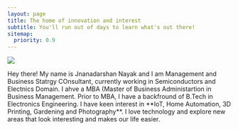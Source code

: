 ```yaml
---
layout: page
title: The home of innovation and interest
subtitle: You'll run out of days to learn what's out there!
sitemap:
  priority: 0.9
---
```


<img src="{{ '/assets/img/pudhina.jpg' | prepend: site.baseurl }}" id="about-img">

<div id="describe-text">
	<p>Hey there! My name is Jnanadarshan Nayak and I am Management and Business Statrgy COnsultant, currently working in Semiconductors and Electnics Domain. I ahve a MBA (Master of Business Administartion in Business Management. Prior to MBA, I have a backfround of B.Tech in Electronics Engineering. I have keen interest in **IoT, Home Automation, 3D Printing, Gardening and Photography**. I love technology and explore new areas that look interesting and makes our life easier.</p>
</div>
